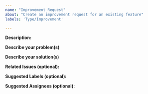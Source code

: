 ```yaml
---
name: "Improvement Request"
about: "Create an improvement request for an existing feature"
labels: 'Type/Improvement'

---
```


**Description:**
<!-- Give a brief description of the improvement -->

**Describe your problem(s)**

**Describe your solution(s)**

**Related Issues (optional):**
<!-- Any related issues such as sub tasks, issues reported in other repositories (e.g component repositories), similar problems, etc. -->

**Suggested Labels (optional):**
<!-- Optional comma separated list of suggested labels. Non committers can’t assign labels to issues, so this will help issue creators who are not a committer to suggest possible labels-->

**Suggested Assignees (optional):**
<!--Optional comma separated list of suggested team members who should attend the issue. Non committers can’t assign issues to assignees, so this will help issue creators who are not a committer to suggest possible assignees-->
